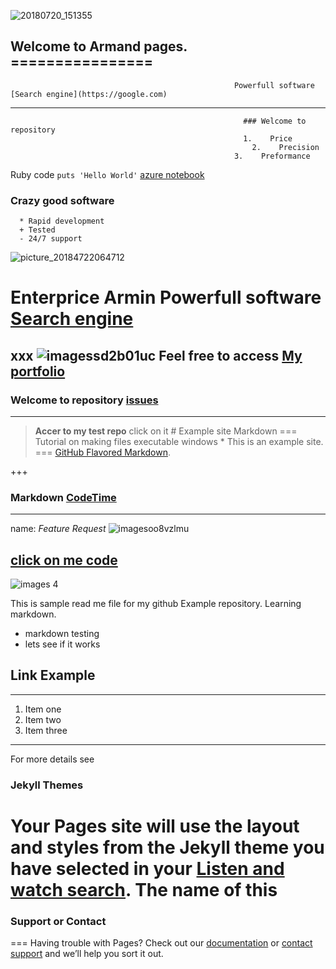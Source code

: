 ![20180720_151355](https://user-images.githubusercontent.com/40921746/43052870-5e00882c-8df7-11e8-8802-21e1ba07e130.jpg)
## Welcome to Armand pages.                    ================
                                                      Powerfull software [Search engine](https://google.com)
------------------
                                                        ### Welcome to repository
                                                        1.    Price
                                                          2.    Precision
                                                      3.    Preformance

Ruby code `puts 'Hello World'`
      [azure notebook](http://www.NotebookS.Azure.Com)
### Crazy good software
      * Rapid development
      + Tested
      - 24/7 support
![picture_20184722064712](https://user-images.githubusercontent.com/40921746/43234798-43136672-904c-11e8-87a8-4c2350e49ea7.jpg)

   Enterprice Armin                  Powerfull software [Search engine](https://google.com)
================
xxx   ![imagessd2b01uc](https://user-images.githubusercontent.com/40921746/43241355-cc83baf8-904f-11e8-940f-b22e20fcd43c.png)
                                       Feel free to access [My portfolio](http://armin2pa.github.io/test-repo/)
------------------
### Welcome to repository                               [issues](https://github.com/armin2pa/Armand/tree/master/.github/ISSUE_TEMPLATE)

___ 
> **Accer to my test repo** click on it                    # Example site Markdown
===
   Tutorial on making files executable windows                    *    This is an example site.
===
                                        [GitHub Flavored Markdown](https://guides.github.com/features/mastering-markdown/).

+++
### Markdown                         [CodeTime](http://www.codetime.io)
---
name: *Feature Request*
![imagesoo8vzlmu](https://user-images.githubusercontent.com/40921746/43240709-aeae7d72-904c-11e8-9545-5669af745576.jpg)

   [ click on me code ](https://github.com/armin2pa/armin/blob/master/awscode)
---
![images 4](https://user-images.githubusercontent.com/40921746/43240588-227473ca-904c-11e8-8f99-d8277d8e8bb1.png)


This is sample read me file for my github Example repository. Learning markdown.

*    markdown testing
*    lets see if it works

## Link Example


---
1. Item one
2. Item two
3. Item three

---
   For more details see   

### Jekyll Themes
Your Pages site will use the layout and styles from the Jekyll theme you have selected in your [Listen and watch search](https://youtube.com). The name of this 
===
### Support or Contact
===
Having trouble with Pages? Check out our [documentation](https://help.github.com/categories/github-pages-basics/) or [contact support](https://github.com/contact) 
and we’ll help you sort it out.
